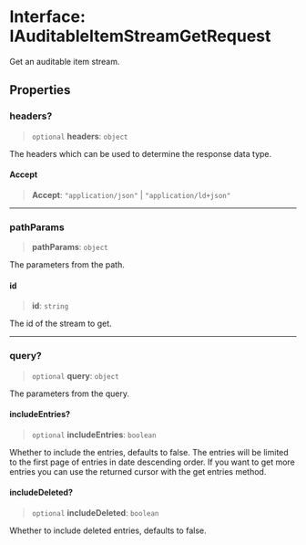 # Interface: IAuditableItemStreamGetRequest

Get an auditable item stream.

## Properties

### headers?

> `optional` **headers**: `object`

The headers which can be used to determine the response data type.

#### Accept

> **Accept**: `"application/json"` \| `"application/ld+json"`

***

### pathParams

> **pathParams**: `object`

The parameters from the path.

#### id

> **id**: `string`

The id of the stream to get.

***

### query?

> `optional` **query**: `object`

The parameters from the query.

#### includeEntries?

> `optional` **includeEntries**: `boolean`

Whether to include the entries, defaults to false.
The entries will be limited to the first page of entries in date descending order.
If you want to get more entries you can use the returned cursor with the get entries method.

#### includeDeleted?

> `optional` **includeDeleted**: `boolean`

Whether to include deleted entries, defaults to false.
